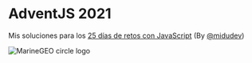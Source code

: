 # AdventJS 2021
Mis soluciones para los [25 días de retos con JavaScript](https://adventjs.dev/) (By [@midudev](https://twitter.com/midudev))


![MarineGEO circle logo](https://adventjs.dev/og-image.png "MarineGEO logo")
